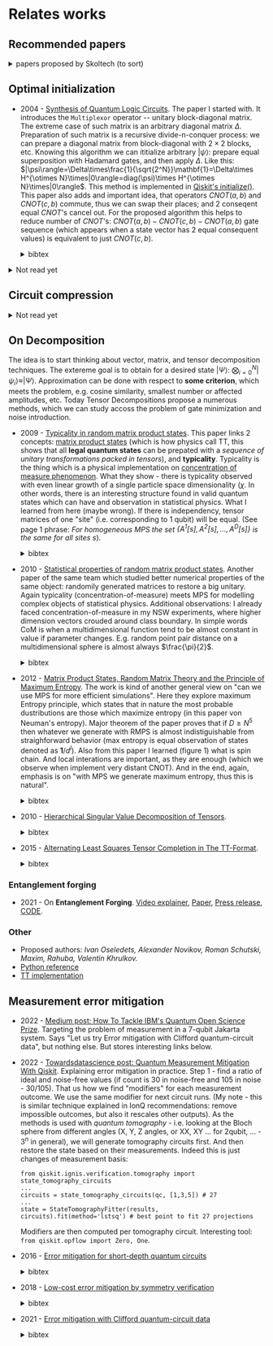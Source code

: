 # Relates works

## Recommended papers
<details>
<summary>papers proposed by Skoltech (to sort)</summary>

- 2020 - [Randomized algorithms for fast computation of low rank tensor ring model](https://iopscience.iop.org/article/10.1088/2632-2153/abad87/meta)
  <details>
  <summary>bibtex</summary>

  ```
  @article{Ahmadi_Asl_2020,
    doi = {10.1088/2632-2153/abad87},
    url = {https://doi.org/10.1088/2632-2153/abad87},
    year = 2020,
    month = {dec},
    publisher = {{IOP} Publishing},
    volume = {2},
    number = {1},
    pages = {011001},
    author = {Salman Ahmadi-Asl and Andrzej Cichocki and Anh Huy Phan and Maame G Asante-Mensah and Mirfarid Musavian Ghazani and Toshihisa Tanaka and Ivan Oseledets},
    title = {Randomized algorithms for fast computation of low rank tensor ring model},
    journal = {Machine Learning: Science and Technology}
  }
  ```
  </details>

- 2022 - [How to Train Unstable Looped Tensor Network](https://arxiv.org/abs/2203.02617)

- 2022 - [TTOpt: A Maximum Volume Quantized Tensor Train-based Optimization and its Application to Reinforcement Learning](https://arxiv.org/abs/2205.00293)
  <details>
  <summary>bibtex</summary>

  ```
  @misc{TTOps,
    doi = {10.48550/ARXIV.2205.00293},
    url = {https://arxiv.org/abs/2205.00293},
    author = {Sozykin, Konstantin and Chertkov, Andrei and Schutski, Roman and Phan, Anh-Huy and Cichocki, Andrzej and Oseledets, Ivan},
    keywords = {Machine Learning (cs.LG), Neural and Evolutionary Computing (cs.NE), Optimization and Control (math.OC), FOS: Computer and information sciences, FOS: Computer and information sciences, FOS: Mathematics, FOS: Mathematics},
  ```
  </details>


</details>


## Optimal initialization

- 2004 - [Synthesis of Quantum Logic Circuits](https://arxiv.org/abs/quant-ph/0406176). The paper I started with. It introduces the `Multiplexor` operator -- unitary block-diagonal matrix. The extreme case of such matrix is an arbitrary diagonal matrix $\Delta$. Preparation of such matrix is a recursive divide-n-conquer process: we can prepare a diagonal matrix from block-diagonal with $2\times2$ blocks, etc. Knowing this algorithm we can ititialize arbitrary $|\psi\rangle$: prepare equal superposition with Hadamard gates, and then apply $\Delta$. Like this: $|\psi\rangle=\Delta\times\frac{1}{\sqrt{2^N}}\mathbf{1}=\Delta\times H^{\otimes N}\times|0\rangle=diag(\psi)\times H^{\otimes N}\times|0\rangle$. This method is implemented in [Qiskit's initialize()](https://qiskit.org/documentation/stubs/qiskit.circuit.QuantumCircuit.initialize.html). This paper also adds and important idea, that operators $CNOT(a, b)$ and $CNOT(c, b)$ commute, thus we can swap their places; and 2 conseqent equal $CNOT$'s cancel out. For the proposed algorithm this helps to reduce number of $CNOT$'s: $CNOT(a, b)-CNOT(c, b)-CNOT(a, b)$ gate sequence (which appears when a state vector has 2 equal consequent values) is equivalent to just $CNOT(c, b)$.
  <details>
  <summary>bibtex</summary>

  ```
  @article{shende2006synthesis,
    title={Synthesis of quantum-logic circuits},
    author={Shende, Vivek V and Bullock, Stephen S and Markov, Igor L},
    journal={IEEE Transactions on Computer-Aided Design of Integrated Circuits and Systems},
    volume={25},
    number={6},
    pages={1000--1010},
    year={2006},
    publisher={IEEE}
  }
  ```
  </details>

<details><summary>Not read yet</summary>

- 2001 - [Efficient scheme for initializing a quantum register with an arbitrary superposed state](https://journals.aps.org/pra/abstract/10.1103/PhysRevA.64.014303)
- 2004 - [Optimal quantum circuit synthesis from controlled-unitary gates](https://journals.aps.org/pra/abstract/10.1103/PhysRevA.69.042309)
- 2004 - [Transformation of quantum states using uniformly controlled rotations](https://arxiv.org/abs/quant-ph/0407010)
- 2008 - [Quantum Circuit Simplification and Level Compaction](https://ieeexplore.ieee.org/abstract/document/4378213)
- 2010 - [Synthesis of quantum circuits for linear nearest neighbor architectures](https://link.springer.com/article/10.1007/s11128-010-0201-2)
- 2013 - [A Meet-in-the-Middle Algorithm for Fast Synthesis of Depth-Optimal Quantum Circuits](https://ieeexplore.ieee.org/abstract/document/6516700)
- 2014 - [Efficient synthesis of quantum circuits implementing clifford group operations](https://ieeexplore.ieee.org/abstract/document/6742938)
- 2016 - [Parallelizing quantum circuit synthesis](https://iopscience.iop.org/article/10.1088/2058-9565/1/1/015003/meta)
- 2020 - [A divide-and-conquer algorithm for quantum state preparation](https://arxiv.org/abs/2008.01511)
- 2021 - [Deterministic, scalable, and entanglement efficient initialization of arbitrary quantum states](https://arxiv.org/abs/2110.13454)
- 2021 - [Configurable sublinear circuits for quantum state preparation](https://arxiv.org/abs/2108.10182)
- 2021 - [Entanglement as a complexity measure for quantum state preparation](https://arxiv.org/abs/2111.03132)
</details>

## Circuit compression

<details><summary> Not read yet </summary>

- 2020 [Graph-theoretic Simplification of Quantum Circuits with the ZX-calculus](https://quantum-journal.org/papers/q-2020-06-04-279/)
```
@article{2020, 
    title={Graph-theoretic Simplification of Quantum Circuits with the ZX-calculus}, 
    volume={4}, ISSN={2521-327X}, 
    url={http://dx.doi.org/10.22331/q-2020-06-04-279}, DOI={10.22331/q-2020-06-04-279}, 
    journal={Quantum}, 
    publisher={Verein zur Forderung des Open Access Publizierens in den Quantenwissenschaften}, 
    author={Duncan, Ross and Kissinger, Aleks and Perdrix, Simon and van de Wetering, John}, 
    year={2020}, 
    month={Jun}, 
    pages={279} 
}
```
- https://www.quantinuum.com/developers/tket
- 2020 - [ZX-calculus for the working quantum computer scientist](https://arxiv.org/abs/2012.13966)
```
@misc{https://doi.org/10.48550/arxiv.2012.13966,
  doi = {10.48550/ARXIV.2012.13966},
  url = {https://arxiv.org/abs/2012.13966},
  author = {van de Wetering, John},
  keywords = {Quantum Physics (quant-ph), FOS: Physical sciences, FOS: Physical sciences},
  title = {ZX-calculus for the working quantum computer scientist},
  publisher = {arXiv},
  year = {2020},  
  copyright = {arXiv.org perpetual, non-exclusive license}
}
```
- https://zxcalculus.com/

</details>

## On Decomposition
The idea is to start thinking about vector, matrix, and tensor decomposition techniques. The extereme goal is to obtain for a desired state $|\Psi\rangle$: $\bigotimes_{i=0}^{N}|\psi_i\rangle\approx|\Psi\rangle$. Approximation can be done with respect to **some criterion**, which meets the problem, e.g. cosine similarity, smallest number or affected amplitudes, etc. Today Tensor Decompositions propose a numerous methods, which we can study accoss the problem of gate minimization and noise introduction.

- 2009 - [Typicality in random matrix product states](https://arxiv.org/abs/0908.3877).
This paper links 2 concepts: [matrix product states](https://en.wikipedia.org/wiki/Matrix_product_state) (which is how physics call TT, this shows that all **legal quantum states** can be prepated with a *sequence of unitary transformations packed in tensors*), and **typicality**. Typicality is the thing which is a physical implementation on [concentration of measure phenomenon](https://en.wikipedia.org/wiki/Concentration_of_measure). What they show - there is typicality observed with even linear growth of a single particle space dimensionality ($\chi$. In other words, there is an interesting structure found in valid quantum states which can have and observation in statistical physics. What I learned from here (maybe wrong). If there is independency, tensor matrices of one "site" (i.e. corresponding to 1 qubit) will be equal. (See page 1 phrase: *For homogeneous MPS the set $\{A^1[s],A^2[s], ... , A^D[s]\}$ is the same for all sites $s$*).
  <details>
  <summary>bibtex</summary>

  ```
  @article{PhysRevA.81.032336,
  title = {Typicality in random matrix product states},
  author = {Garnerone, Silvano and de Oliveira, Thiago R. and Zanardi, Paolo},
  journal = {Phys. Rev. A},
  volume = {81},
  issue = {3},
  pages = {032336},
  numpages = {8},
  year = {2010},
  month = {Mar},
  publisher = {American Physical Society},
  doi = {10.1103/PhysRevA.81.032336},
  url = {https://link.aps.org/doi/10.1103/PhysRevA.81.032336}
  }
  ```
  </details>

- 2010 - [Statistical properties of random matrix product states](https://arxiv.org/abs/1003.5253). Another paper of the same team which studied better numerical properties of the same object: randomily generated matrices to restore a big unitary. Again typicality (concentration-of-measure) meets MPS for modelling complex objects of statistical physics. Additional observations: I already faced concentration-of-measure in my NSW experiments, where higher dimension vectors crouded around class boundary. In simple words CoM is when a multidimensional function tend to be almost constant in value if parameter changes. E.g. random point pair distance on a multidimensional sphere is almost always $\frac{\pi}{2}$.
  <details>
  <summary>bibtex</summary>

  ```
  @article{PhysRevA.82.052312,
    title = {Statistical properties of random matrix product states},
    author = {Garnerone, Silvano and de Oliveira, Thiago R. and Haas, Stephan and Zanardi, Paolo},
    journal = {Phys. Rev. A},
    volume = {82},
    issue = {5},
    pages = {052312},
    numpages = {11},
    year = {2010},
    month = {Nov},
    publisher = {American Physical Society},
    doi = {10.1103/PhysRevA.82.052312},
    url = {https://link.aps.org/doi/10.1103/PhysRevA.82.052312}
  }
  ```

  </details>

- 2012 - [Matrix Product States, Random Matrix Theory and the Principle of Maximum Entropy](https://arxiv.org/abs/1201.6324). The work is kind of another general view on "can we use MPS for more efficient simulations". Here they explore maximum Entropy principle, which states that in nature the most probable dustributions are those which maximize entropy (in this paper von Neuman's entropy). Major theorem of the paper proves that if $D\geq N^5$ then whatever we generate with RMPS is almost indistiguishable from straighforward behavior (max entropy is equal observation of states denoted as $\mathbf{1}/d^l$). Also from this paper I learned (figure 1) what is spin chain. And local interations are important, as they are enough (which we observe when implement very distant CNOT). And in the end, again, emphasis is on "with MPS we generate maximum entropy, thus this is natural".
  <details>
  <summary>bibtex</summary>

  ```
  @article{2013, 
    title={Matrix Product States, Random Matrix Theory and the Principle of Maximum Entropy}, 
    volume={320}, 
    ISSN={1432-0916}, 
    url={http://dx.doi.org/10.1007/s00220-013-1718-x}, 
    DOI={10.1007/s00220-013-1718-x}, 
    number={3}, 
    journal={Communications in Mathematical Physics}, 
    publisher={Springer Science and Business Media LLC},  
    author={Collins, Benoît and González-Guillén, Carlos E. and Pérez-García, David}, year={2013}, month={May}, 
    pages={663–677} }
  ```
  </details>


- 2010 - [Hierarchical Singular Value Decomposition of Tensors](https://epubs.siam.org/doi/abs/10.1137/090764189). 
  <details>
  <summary>bibtex</summary>

  ```
  @article{doi:10.1137/090764189,
  author = {Grasedyck, Lars},
  title = {Hierarchical Singular Value Decomposition of Tensors},
  journal = {SIAM Journal on Matrix Analysis and Applications},
  volume = {31},
  number = {4},
  pages = {2029-2054},
  year = {2010},
  doi = {10.1137/090764189},
  URL = {https://doi.org/10.1137/090764189}
  }
  ```
  </details>

- 2015 - [Alternating Least Squares Tensor Completion in The TT-Format](https://arxiv.org/abs/1509.00311).
  <details>
  <summary>bibtex</summary>

  ```
  @misc{ALSTT,
    doi = {10.48550/ARXIV.1509.00311},
    url = {https://arxiv.org/abs/1509.00311},
    author = {Grasedyck, Lars and Kluge, Melanie and Krämer, Sebastian},
    keywords = {Numerical Analysis (math.NA), FOS: Mathematics, FOS: Mathematics, 15A69, 65F99},
    title = {Alternating Least Squares Tensor Completion in The TT-Format},
    publisher = {arXiv},
    year = {2015}, 
    copyright = {arXiv.org perpetual, non-exclusive license}
  }
  ```
  </details>


### Entanglement forging

- 2021 - On **Entanglement Forging**. [Video explainer](https://www.youtube.com/watch?v=vJZRUf1abQs), [Paper](https://arxiv.org/abs/2104.10220), [Press release](https://research.ibm.com/blog/quantum-entanglement-forging), [CODE](https://github.com/qiskit-community/prototype-entanglement-forging).
  
### Other

- Proposed authors: *Ivan Oseledets, Alexander Novikov, Roman Schutski, Maxim, Rahuba, Valentin Khrulkov.*
- [Python reference](https://stackoverflow.com/questions/66753122/specific-tensor-decomposition)
- [TT implementation](https://github.com/oseledets/ttpy)

## Measurement error mitigation
- 2022 - [Medium post: How To Tackle IBM's Quantum Open Science Prize](https://pyqml.medium.com/how-to-tackle-ibms-quantum-open-science-prize-e6c7fc594154). Targeting the problem of measurement in a 7-qubit Jakarta system. Says "Let us try Error mitigation with Clifford quantum-circuit data", but nothing else. But stores interesting links below.

- 2022 - [Towardsdatascience post: Quantum Measurement Mitigation With Qiskit](https://towardsdatascience.com/quantum-measurement-mitigation-with-qiskit-bb35b3d28eec). Explaining error mitigation in practice. Step 1 - find a ratio of ideal and noise-free values (if count is 30 in noise-free and 105 in noise - 30/105). That us how we find "modifiers" for each measurement outcome. We use the same modifier for next circuit runs. (My note - this is similar technique explained in IonQ recommendations: remove impossible outcomes, but also it rescales other outputs). As the methods is used with *quantum tomography* - i.e. looking at the Bloch sphere from different angles (X, Y, Z angles, or XX, XY ... for 2qubit, ... - $3^n$ in general), we will generate tomography circuits first. And then restore the state based on their measurements. Indeed this is just changes of measurement basis:

  ```
  from qiskit.ignis.verification.tomography import state_tomography_circuits 
  ... 
  circuits = state_tomography_circuits(qc, [1,3,5]) # 27
  ... 
  state = StateTomographyFitter(results, circuits).fit(method='lstsq') # best point to fit 27 projections
  ```
  Modifiers are then computed per tomography circuit. Interesting tool: `from qiskit.opflow import Zero, One`.

- 2016 - [Error mitigation for short-depth quantum circuits](https://arxiv.org/abs/1612.02058)
  <details>
  <summary>bibtex</summary>

  ```
  @article{PhysRevLett.119.180509,
    title = {Error Mitigation for Short-Depth Quantum Circuits},
    author = {Temme, Kristan and Bravyi, Sergey and Gambetta, Jay M.},
    journal = {Phys. Rev. Lett.},
    volume = {119},
    issue = {18},
    pages = {180509},
    numpages = {5},
    year = {2017},
    month = {Nov},
    publisher = {American Physical Society},
    doi = {10.1103/PhysRevLett.119.180509},
    url = {https://link.aps.org/doi/10.1103/PhysRevLett.119.180509}
  }
  ```
  </details>

- 2018 - [Low-cost error mitigation by symmetry verification](https://arxiv.org/abs/1807.10050)
  <details>
  <summary>bibtex</summary>

  ```
  @article{PhysRevA.98.062339,
    title = {Low-cost error mitigation by symmetry verification},
    author = {Bonet-Monroig, X. and Sagastizabal, R. and Singh, M. and O'Brien, T. E.},
    journal = {Phys. Rev. A},
    volume = {98},
    issue = {6},
    pages = {062339},
    numpages = {10},
    year = {2018},
    month = {Dec},
    publisher = {American Physical Society},
    doi = {10.1103/PhysRevA.98.062339},
    url = {https://link.aps.org/doi/10.1103/PhysRevA.98.062339}
  }
  ```
  </details>

- 2021 - [Error mitigation with Clifford quantum-circuit data](https://arxiv.org/abs/2005.10189)
  <details>
  <summary>bibtex</summary>

  ```
  @article{Czarnik2021errormitigation,
    doi = {10.22331/q-2021-11-26-592},
    url = {https://doi.org/10.22331/q-2021-11-26-592},
    title = {Error mitigation with {C}lifford quantum-circuit data},
    author = {Czarnik, Piotr and Arrasmith, Andrew and Coles, Patrick J. and Cincio, Lukasz},
    journal = {{Quantum}},
    issn = {2521-327X},
    publisher = {{Verein zur F{\"{o}}rderung des Open Access Publizierens in den Quantenwissenschaften}},
    volume = {5},
    pages = {592},
    month = nov,
    year = {2021}
  }
  ```
  </details>